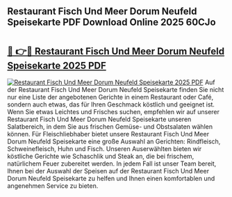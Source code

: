 ## Restaurant Fisch Und Meer Dorum Neufeld Speisekarte PDF Download Online 2025 60CJo

# <h2><a href="http://gc7mf0.nevu.top/?p=Restaurant+Fisch+Und+Meer+Dorum+Neufeld+Speisekarte">🔗 👉🔴 Restaurant Fisch Und Meer Dorum Neufeld Speisekarte 2025 PDF</a></h2>

[![Restaurant Fisch Und Meer Dorum Neufeld Speisekarte 2025 PDF](https://i.imgur.com/dBaPXMq.png)](http://gc7mf0.nevu.top/?p=Restaurant+Fisch+Und+Meer+Dorum+Neufeld+Speisekarte)
Auf der Restaurant Fisch Und Meer Dorum Neufeld Speisekarte finden Sie nicht nur eine Liste der angebotenen Gerichte in einem Restaurant oder Café, sondern auch etwas, das für Ihren Geschmack köstlich und geeignet ist. Wenn Sie etwas Leichtes und Frisches suchen, empfehlen wir auf unserer Restaurant Fisch Und Meer Dorum Neufeld Speisekarte unseren Salatbereich, in dem Sie aus frischen Gemüse- und Obstsalaten wählen können. Für Fleischliebhaber bietet unsere Restaurant Fisch Und Meer Dorum Neufeld Speisekarte eine große Auswahl an Gerichten: Rindfleisch, Schweinefleisch, Huhn und Fisch. Unseren Auserwählten bieten wir köstliche Gerichte wie Schaschlik und Steak an, die bei frischem, natürlichem Feuer zubereitet werden. In jedem Fall ist unser Team bereit, Ihnen bei der Auswahl der Speisen auf der Restaurant Fisch Und Meer Dorum Neufeld Speisekarte zu helfen und Ihnen einen komfortablen und angenehmen Service zu bieten.
